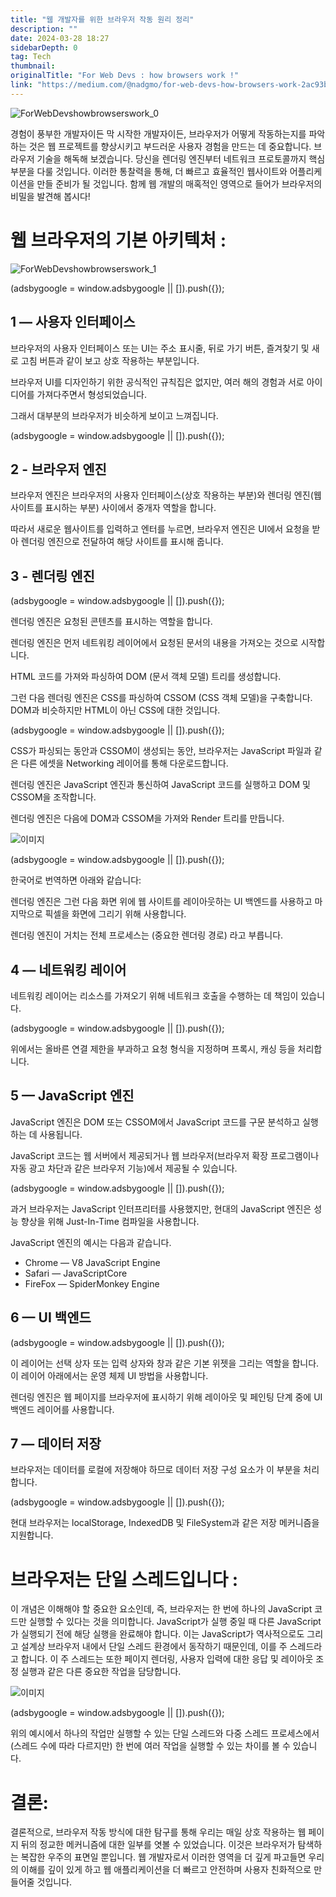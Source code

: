 ```yaml
---
title: "웹 개발자를 위한 브라우저 작동 원리 정리"
description: ""
date: 2024-03-28 18:27
sidebarDepth: 0
tag: Tech
thumbnail: 
originalTitle: "For Web Devs : how browsers work !"
link: "https://medium.com/@nadgmo/for-web-devs-how-browsers-work-2ac93b7b23df"
---
```



![ForWebDevshowbrowserswork_0](./img/ForWebDevshowbrowserswork_0.png)

경험이 풍부한 개발자이든 막 시작한 개발자이든, 브라우저가 어떻게 작동하는지를 파악하는 것은 웹 프로젝트를 향상시키고 부드러운 사용자 경험을 만드는 데 중요합니다. 브라우저 기술을 해독해 보겠습니다. 당신을 렌더링 엔진부터 네트워크 프로토콜까지 핵심 부분을 다룰 것입니다. 이러한 통찰력을 통해, 더 빠르고 효율적인 웹사이트와 어플리케이션을 만들 준비가 될 것입니다. 함께 웹 개발의 매혹적인 영역으로 들어가 브라우저의 비밀을 발견해 봅시다!

# 웹 브라우저의 기본 아키텍처 :

![ForWebDevshowbrowserswork_1](./img/ForWebDevshowbrowserswork_1.png)

<!-- ui-log 수평형 -->
<ins class="adsbygoogle"
  style="display:block"
  data-ad-client="ca-pub-4877378276818686"
  data-ad-slot="9743150776"
  data-ad-format="auto"
  data-full-width-responsive="true"></ins>
<component is="script">
(adsbygoogle = window.adsbygoogle || []).push({});
</component>

## 1 — 사용자 인터페이스

브라우저의 사용자 인터페이스 또는 UI는 주소 표시줄, 뒤로 가기 버튼, 즐겨찾기 및 새로 고침 버튼과 같이 보고 상호 작용하는 부분입니다.

브라우저 UI를 디자인하기 위한 공식적인 규칙집은 없지만, 여러 해의 경험과 서로 아이디어를 가져다주면서 형성되었습니다.

그래서 대부분의 브라우저가 비슷하게 보이고 느껴집니다.

<!-- ui-log 수평형 -->
<ins class="adsbygoogle"
  style="display:block"
  data-ad-client="ca-pub-4877378276818686"
  data-ad-slot="9743150776"
  data-ad-format="auto"
  data-full-width-responsive="true"></ins>
<component is="script">
(adsbygoogle = window.adsbygoogle || []).push({});
</component>

## 2 - 브라우저 엔진

브라우저 엔진은 브라우저의 사용자 인터페이스(상호 작용하는 부분)와 렌더링 엔진(웹사이트를 표시하는 부분) 사이에서 중개자 역할을 합니다.

따라서 새로운 웹사이트를 입력하고 엔터를 누르면, 브라우저 엔진은 UI에서 요청을 받아 렌더링 엔진으로 전달하여 해당 사이트를 표시해 줍니다.

## 3 - 렌더링 엔진

<!-- ui-log 수평형 -->
<ins class="adsbygoogle"
  style="display:block"
  data-ad-client="ca-pub-4877378276818686"
  data-ad-slot="9743150776"
  data-ad-format="auto"
  data-full-width-responsive="true"></ins>
<component is="script">
(adsbygoogle = window.adsbygoogle || []).push({});
</component>

렌더링 엔진은 요청된 콘텐츠를 표시하는 역할을 합니다.

렌더링 엔진은 먼저 네트워킹 레이어에서 요청된 문서의 내용을 가져오는 것으로 시작합니다.

HTML 코드를 가져와 파싱하여 DOM (문서 객체 모델) 트리를 생성합니다.

그런 다음 렌더링 엔진은 CSS를 파싱하여 CSSOM (CSS 객체 모델)을 구축합니다. DOM과 비슷하지만 HTML이 아닌 CSS에 대한 것입니다.

<!-- ui-log 수평형 -->
<ins class="adsbygoogle"
  style="display:block"
  data-ad-client="ca-pub-4877378276818686"
  data-ad-slot="9743150776"
  data-ad-format="auto"
  data-full-width-responsive="true"></ins>
<component is="script">
(adsbygoogle = window.adsbygoogle || []).push({});
</component>

CSS가 파싱되는 동안과 CSSOM이 생성되는 동안, 브라우저는 JavaScript 파일과 같은 다른 에셋을 Networking 레이어를 통해 다운로드합니다.

렌더링 엔진은 JavaScript 엔진과 통신하여 JavaScript 코드를 실행하고 DOM 및 CSSOM을 조작합니다.

렌더링 엔진은 다음에 DOM과 CSSOM을 가져와 Render 트리를 만듭니다.

![이미지](./img/ForWebDevshowbrowserswork_2.png)

<!-- ui-log 수평형 -->
<ins class="adsbygoogle"
  style="display:block"
  data-ad-client="ca-pub-4877378276818686"
  data-ad-slot="9743150776"
  data-ad-format="auto"
  data-full-width-responsive="true"></ins>
<component is="script">
(adsbygoogle = window.adsbygoogle || []).push({});
</component>

한국어로 번역하면 아래와 같습니다:

렌더링 엔진은 그런 다음 화면 위에 웹 사이트를 레이아웃하는 UI 백엔드를 사용하고 마지막으로 픽셀을 화면에 그리기 위해 사용합니다.

렌더링 엔진이 거치는 전체 프로세스는 (중요한 렌더링 경로) 라고 부릅니다.

## 4 — 네트워킹 레이어

네트워킹 레이어는 리소스를 가져오기 위해 네트워크 호출을 수행하는 데 책임이 있습니다.

<!-- ui-log 수평형 -->
<ins class="adsbygoogle"
  style="display:block"
  data-ad-client="ca-pub-4877378276818686"
  data-ad-slot="9743150776"
  data-ad-format="auto"
  data-full-width-responsive="true"></ins>
<component is="script">
(adsbygoogle = window.adsbygoogle || []).push({});
</component>

위에서는 올바른 연결 제한을 부과하고 요청 형식을 지정하며 프록시, 캐싱 등을 처리합니다.

## 5 — JavaScript 엔진

JavaScript 엔진은 DOM 또는 CSSOM에서 JavaScript 코드를 구문 분석하고 실행하는 데 사용됩니다.

JavaScript 코드는 웹 서버에서 제공되거나 웹 브라우저(브라우저 확장 프로그램이나 자동 광고 차단과 같은 브라우저 기능)에서 제공될 수 있습니다.

<!-- ui-log 수평형 -->
<ins class="adsbygoogle"
  style="display:block"
  data-ad-client="ca-pub-4877378276818686"
  data-ad-slot="9743150776"
  data-ad-format="auto"
  data-full-width-responsive="true"></ins>
<component is="script">
(adsbygoogle = window.adsbygoogle || []).push({});
</component>

과거 브라우저는 JavaScript 인터프리터를 사용했지만, 현대의 JavaScript 엔진은 성능 향상을 위해 Just-In-Time 컴파일을 사용합니다.

JavaScript 엔진의 예시는 다음과 같습니다.

- Chrome — V8 JavaScript Engine
- Safari — JavaScriptCore
- FireFox — SpiderMonkey Engine

## 6 — UI 백엔드

<!-- ui-log 수평형 -->
<ins class="adsbygoogle"
  style="display:block"
  data-ad-client="ca-pub-4877378276818686"
  data-ad-slot="9743150776"
  data-ad-format="auto"
  data-full-width-responsive="true"></ins>
<component is="script">
(adsbygoogle = window.adsbygoogle || []).push({});
</component>

이 레이어는 선택 상자 또는 입력 상자와 창과 같은 기본 위젯을 그리는 역할을 합니다. 이 레이어 아래에서는 운영 체제 UI 방법을 사용합니다.

렌더링 엔진은 웹 페이지를 브라우저에 표시하기 위해 레이아웃 및 페인팅 단계 중에 UI 백엔드 레이어를 사용합니다.

## 7 — 데이터 저장

브라우저는 데이터를 로컬에 저장해야 하므로 데이터 저장 구성 요소가 이 부분을 처리합니다.

<!-- ui-log 수평형 -->
<ins class="adsbygoogle"
  style="display:block"
  data-ad-client="ca-pub-4877378276818686"
  data-ad-slot="9743150776"
  data-ad-format="auto"
  data-full-width-responsive="true"></ins>
<component is="script">
(adsbygoogle = window.adsbygoogle || []).push({});
</component>

현대 브라우저는 localStorage, IndexedDB 및 FileSystem과 같은 저장 메커니즘을 지원합니다.

# 브라우저는 단일 스레드입니다 :

이 개념은 이해해야 할 중요한 요소인데, 즉, 브라우저는 한 번에 하나의 JavaScript 코드만 실행할 수 있다는 것을 의미합니다. JavaScript가 실행 중일 때 다른 JavaScript가 실행되기 전에 해당 실행을 완료해야 합니다. 이는 JavaScript가 역사적으로도 그리고 설계상 브라우저 내에서 단일 스레드 환경에서 동작하기 때문인데, 이를 주 스레드라고 합니다. 이 주 스레드는 또한 페이지 렌더링, 사용자 입력에 대한 응답 및 레이아웃 조정 실행과 같은 다른 중요한 작업을 담당합니다.

![이미지](./img/ForWebDevshowbrowserswork_3.png)

<!-- ui-log 수평형 -->
<ins class="adsbygoogle"
  style="display:block"
  data-ad-client="ca-pub-4877378276818686"
  data-ad-slot="9743150776"
  data-ad-format="auto"
  data-full-width-responsive="true"></ins>
<component is="script">
(adsbygoogle = window.adsbygoogle || []).push({});
</component>

위의 예시에서 하나의 작업만 실행할 수 있는 단일 스레드와 다중 스레드 프로세스에서 (스레드 수에 따라 다르지만) 한 번에 여러 작업을 실행할 수 있는 차이를 볼 수 있습니다.

# 결론:

결론적으로, 브라우저 작동 방식에 대한 탐구를 통해 우리는 매일 상호 작용하는 웹 페이지 뒤의 정교한 메커니즘에 대한 일부를 엿볼 수 있었습니다. 이것은 브라우저가 탐색하는 복잡한 우주의 표면일 뿐입니다. 웹 개발자로서 이러한 영역을 더 깊게 파고들면 우리의 이해를 깊이 있게 하고 웹 애플리케이션을 더 빠르고 안전하며 사용자 친화적으로 만들어줄 것입니다.
